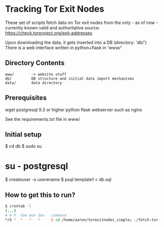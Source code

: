 Tracking Tor Exit Nodes
=========================

These set of scripts fetch data on Tor exit nodes from the only - as of now - currently known valid and authoritative source: https://check.torproject.org/exit-addresses

Upon downloading the data, it gets inserted into a DB (directory: 'db/')
There is a web interface written in python+flask in 'www/'


Directory Contents
------------------

	www/		-> website stuff
	db/			DB structure and initial data import mechanisms
	data/		data directory
	

Prerequisites
--------------

wget
postgresql 9.3 or higher
python
flask
webserver such as nginx

See the requirements.txt file in www/


Initial setup
--------------

 
  $ cd db
  $ sudo su 
  # su - postgresql
  $ createuser -s userename
  $ psql template1 < db.sql




How to get this to run?
------------------------

```bash
$ crontab -l
(...)
# m h  dom mon dow   command
*/5 *  *   *   *     ( cd /home/aaron/torexitnodes_simple; ./fetch-tor-list.sh  >/dev/null 2>&1 ) 
```


